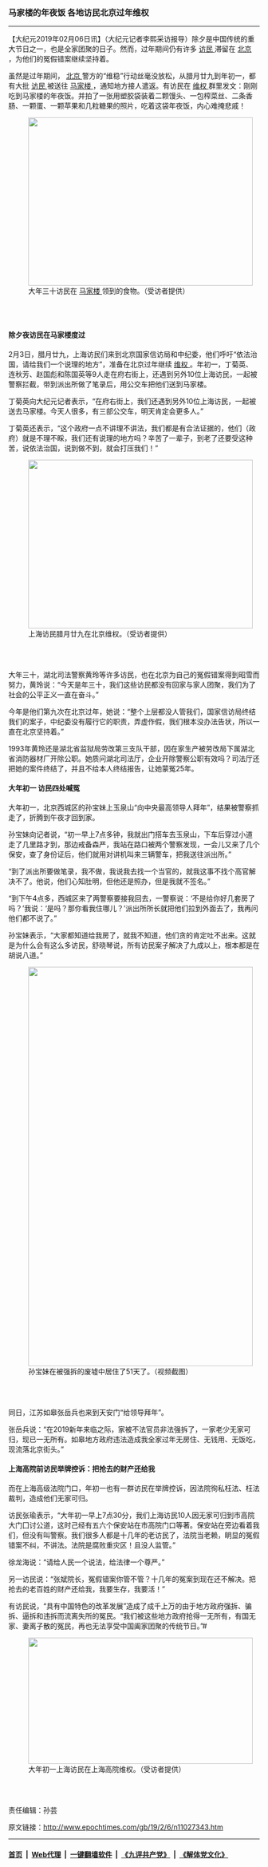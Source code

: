 ### 马家楼的年夜饭 各地访民北京过年维权
------------------------

<p>
 【大纪元2019年02月06日讯】（大纪元记者李熙采访报导）除夕是中国传统的重大节日之一，也是全家团聚的日子。然而，过年期间仍有许多
 <a href="http://www.epochtimes.com/gb/tag/%E8%AE%BF%E6%B0%91.html">
  访民
 </a>
 滞留在
 <a href="http://www.epochtimes.com/gb/tag/%E5%8C%97%E4%BA%AC.html">
  北京
 </a>
 ，为他们的冤假错案继续坚持着。
</p>
<p>
 虽然是过年期间，
 <a href="http://www.epochtimes.com/gb/tag/%E5%8C%97%E4%BA%AC.html">
  北京
 </a>
 警方的“维稳”行动丝毫没放松，从腊月廿九到年初一，都有大批
 <a href="http://www.epochtimes.com/gb/tag/%E8%AE%BF%E6%B0%91.html">
  访民
 </a>
 被送往
 <a href="http://www.epochtimes.com/gb/tag/%E9%A9%AC%E5%AE%B6%E6%A5%BC.html">
  马家楼
 </a>
 ，通知地方接人遣返。有访民在
 <a href="http://www.epochtimes.com/gb/tag/%E7%BB%B4%E6%9D%83.html">
  维权
 </a>
 群里发文：刚刚吃到马家楼的年夜饭。并拍了一张用塑胶袋装着二颗馒头、一包榨菜丝、二条香肠、一颗蛋、一颗苹果和几粒糖果的照片，吃着这袋年夜饭，内心难掩悲戚！
</p>
<figure class="wp-caption aligncenter" id="attachment_11027373" style="width: 450px">
 <a href="http://i.epochtimes.com/assets/uploads/2019/02/S__10190883.jpg">
  <img alt="" class="size-medium wp-image-11027373" height="337" src="http://i.epochtimes.com/assets/uploads/2019/02/S__10190883-450x337.jpg" width="450"/>
 </a>
 <br/><figcaption class="wp-caption-text">
  大年三十访民在
  <a href="http://www.epochtimes.com/gb/tag/%E9%A9%AC%E5%AE%B6%E6%A5%BC.html">
   马家楼
  </a>
  领到的食物。（受访者提供）
 </figcaption><br/>
</figure><br/>
<h4>
 除夕夜访民在马家楼度过
</h4>
<p>
 2月3日，腊月廿九，上海访民们来到北京国家信访局和中纪委，他们呼吁“依法治国，请给我们一个说理的地方”，准备在北京过年继续
 <a href="http://www.epochtimes.com/gb/tag/%E7%BB%B4%E6%9D%83.html">
  维权
 </a>
 。年初一，丁菊英、连秋芳、赵国彪和陈国英等9人走在府右街上，还遇到另外10位上海访民，一起被警察拦截，带到派出所做了笔录后，用公交车把他们送到马家楼。
</p>
<p>
 丁菊英向大纪元记者表示，“在府右街上，我们还遇到另外10位上海访民，一起被送去马家楼。今天人很多，有三部公交车，明天肯定会更多人。”
</p>
<p>
 丁菊英还表示，“这个政府一点不讲理不讲法，我们都是有合法证据的，他们（政府）就是不理不睬，我们还有说理的地方吗？辛苦了一辈子，到老了还要受这种苦，说依法治国，说到做不到，就会打压我们！”
</p>
<figure class="wp-caption aligncenter" id="attachment_11027379" style="width: 450px">
 <a href="http://i.epochtimes.com/assets/uploads/2019/02/S__10190879.jpg">
  <img alt="" class="size-medium wp-image-11027379" height="338" src="http://i.epochtimes.com/assets/uploads/2019/02/S__10190879-450x338.jpg" width="450"/>
 </a>
 <br/><figcaption class="wp-caption-text">
  上海访民腊月廿九在北京维权。（受访者提供）
 </figcaption><br/>
</figure><br/>
<p>
 大年三十，湖北司法警察黄玲等许多访民，也在北京为自己的冤假错案得到昭雪而努力，黄玲说：“今天是年三十，我们这些访民都没有回家与家人团聚，我们为了社会的公平正义一直在奋斗。”
</p>
<p>
 今年是他们第九次在北京过年，她说：“整个上层都没人管我们，国家信访局终结我们的案子，中纪委没有履行它的职责，弄虚作假，我们根本没办法告状，所以一直在北京坚持着。”
</p>
<p>
 1993年黄玲还是湖北省监狱局劳改第三支队干部，因在家生产被劳改局下属湖北省消防器材厂开除公职。她质问湖北司法厅，企业开除警察公职有效吗？司法厅还把她的案件终结了，并且不给本人终结报告，让她蒙冤25年。
</p>
<p style="text-align: center;">
 <div class="video_fit_container">
 </div>
</p>
<h4>
 大年初一 访民四处喊冤
</h4>
<p>
 大年初一，北京西城区的孙宝妹上玉泉山“向中央最高领导人拜年”，结果被警察抓走了，折腾到午夜才回到家。
</p>
<p>
 孙宝妹向记者说，“初一早上7点多钟，我就出门搭车去玉泉山，下车后穿过小道走了几里路才到，那边戒备森严，我站在路口被两个警察发现，一会儿又来了几个保安，查了身份证后，他们就用对讲机叫来三辆警车，把我送往派出所。”
</p>
<p>
 “到了派出所要做笔录，我不做，我说我去找一个当官的，就我这事不找个高官解决不了。他说，他们心知肚明，但他还是照办，但是我就不签名。”
</p>
<p>
 “到下午4点多，西城区来了两警察要接我回去，一警察说：‘不是给你好几套房了吗？’我说：‘是吗？那你看我住哪儿？’派出所所长就把他们拉到外面去了，我再问他们都不说了。”
</p>
<p>
 孙宝妹表示，“大家都知道给我房了，就我不知道，他们贪的肯定吐不出来。这就是为什么会有这么多访民，舒晓琴说，所有访民案子解决了九成以上，根本都是在胡说八道。”
</p>
<figure class="wp-caption aligncenter" id="attachment_11027450" style="width: 450px">
 <a href="http://i.epochtimes.com/assets/uploads/2019/02/S__10223622.jpg">
  <img alt="" class="size-medium wp-image-11027450" height="800" src="http://i.epochtimes.com/assets/uploads/2019/02/S__10223622-450x800.jpg" width="450"/>
 </a>
 <br/><figcaption class="wp-caption-text">
  孙宝妹在被强拆的废墟中居住了51天了。（视频截图）
 </figcaption><br/>
</figure><br/>
<p>
 同日，江苏如皋张岳兵也来到天安门“给领导拜年”。
</p>
<p>
 张岳兵说：“在2019新年来临之际，家被不法官员非法强拆了，一家老少无家可归，现已一无所有。如皋地方政府违法造成我全家过年无房住、无钱用、无饭吃，现流落北京街头。”
</p>
<p style="text-align: center;">
 <div class="video_fit_container">
 </div>
</p>
<h4>
 上海高院前访民举牌控诉：把抢去的财产还给我
</h4>
<p>
 而在上海高级法院门口，年初一也有一群访民在举牌控诉，因法院徇私枉法、枉法裁判，造成他们无家可归。
</p>
<p>
 访民张瑜表示，“大年初一早上7点30分，我们上海访民10人因无家可归到市高院大门囗讨公道，这时己经有五六个保安站在市高院门口等著。保安站在旁边看着我们，但没有叫警察。我们很多人都是十几年的老访民了，法院当老赖，眀显的冤假错案不纠，不讲法。法院是腐败重灾区！且没人监管。”
</p>
<p>
 徐龙海说：“请给人民一个说法，给法律一个尊严。”
</p>
<p>
 另一访民说：“张斌院长，冤假错案你管不管？十几年的冤案到现在还不解决。把抢去的老百姓的财产还给我，我要生存，我要活！”
</p>
<p>
 有访民说，“具有中国特色的改革发展”造成了成千上万的由于地方政府强拆、骗拆、逼拆和违拆而流离失所的冤民。“我们被这些地方政府抢得一无所有，有国无家、妻离子散的冤民，再也无法享受中国阖家团聚的传统节日。”#
</p>
<figure class="wp-caption aligncenter" id="attachment_11027380" style="width: 450px">
 <a href="http://i.epochtimes.com/assets/uploads/2019/02/S__10215454.jpg">
  <img alt="" class="size-medium wp-image-11027380" height="253" src="http://i.epochtimes.com/assets/uploads/2019/02/S__10215454-450x253.jpg" width="450"/>
 </a>
 <br/><figcaption class="wp-caption-text">
  大年初一上海访民在上海高院维权。（受访者提供）
 </figcaption><br/>
</figure><br/>
<p style="text-align: center;">
 <div class="video_fit_container">
 </div>
</p>
<p>
 责任编辑：孙芸
</p>

原文链接：http://www.epochtimes.com/gb/19/2/6/n11027343.htm


------------------------
#### [首页](https://github.com/gfw-breaker/banned-news/blob/master/README.md) &nbsp;|&nbsp; [Web代理](https://github.com/labour-camp/helloworld) &nbsp;|&nbsp; [一键翻墙软件](https://github.com/gfw-breaker/nogfw/blob/master/README.md) &nbsp;|&nbsp; [《九评共产党》](https://github.com/gfw-breaker/9ping.md/blob/master/README.md#九评之一评共产党是什么) &nbsp;|&nbsp; [《解体党文化》](https://github.com/gfw-breaker/jtdwh.md/blob/master/README.md#绪论)

